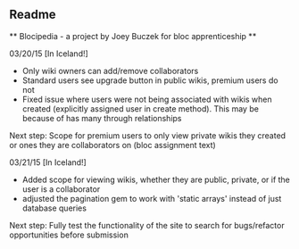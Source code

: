 ## Readme

** Blocipedia - a project by Joey Buczek for bloc apprenticeship **

03/20/15 [In Iceland!]
 - Only wiki owners can add/remove collaborators
 - Standard users see upgrade button in public wikis, premium users do not
 - Fixed issue where users were not being associated with wikis when created (explicitly assigned user in create method). This may be because of has many through relationships

Next step: Scope for premium users to only view private wikis they created or ones they are collaborators on (bloc assignment text)

03/21/15 [In Iceland!]
 - Added scope for viewing wikis, whether they are public, private, or if the user is a collaborator
 - adjusted the pagination gem to work with 'static arrays' instead of just database queries
 
Next step: Fully test the functionality of the site to search for bugs/refactor opportunities before submission